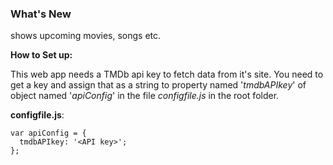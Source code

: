 ### What's New

shows upcoming movies, songs etc.

**How to Set up:**

This web app needs a TMDb api key to fetch data from it's site.
You need to get a key and assign that as a string to property named '*tmdbAPIkey*' of object named '*apiConfig*' in the file *configfile.js* in the root folder.

**configfile.js**:

```
var apiConfig = {
  tmdbAPIkey: '<API key>';
};
```
